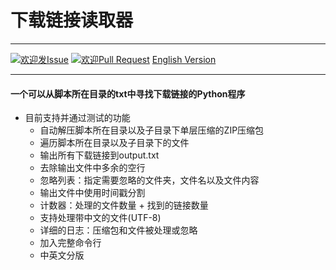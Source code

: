 # 下载链接读取器

----

[1]: https://img.shields.io/badge/Issue-Welcome-brightgreen
[2]: https://github.com/Neurotoxin0/OpenWrt/issues/new
[3]: https://img.shields.io/badge/PRs-Welcome-brightgreen
[4]: https://github.com/Neurotoxin0/OpenWrt/pulls

[![欢迎发Issue][1]][2]
[![欢迎Pull Request][3]][4]
[English Version](https://github.com/Neurotoxin0/Download_Link_Reader/blob/main/README_EN.md "English Version")

----

#### 一个可以从脚本所在目录的txt中寻找下载链接的Python程序
- 目前支持并通过测试的功能
    * 自动解压脚本所在目录以及子目录下单层压缩的ZIP压缩包
    * 遍历脚本所在目录以及子目录下的文件
    * 输出所有下载链接到output.txt
    * 去除输出文件中多余的空行
    * 忽略列表：指定需要忽略的文件夹，文件名以及文件内容
    * 输出文件中使用时间戳分割
    * 计数器：处理的文件数量 + 找到的链接数量
    * 支持处理带中文的文件(UTF-8)
    * 详细的日志：压缩包和文件被处理或忽略
    * 加入完整命令行
    * 中英文分版